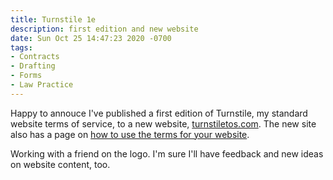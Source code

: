 ```yaml
---
title: Turnstile 1e
description: first edition and new website
date: Sun Oct 25 14:47:23 2020 -0700
tags:
- Contracts
- Drafting
- Forms
- Law Practice
---
```


Happy to annouce I've published a first edition of Turnstile, my standard website terms of service, to a new website, [turnstiletos.com](https://turnstiletos.com).  The new site also has a page on [how to use the terms for your website](https://turnstiletos.com/use).

Working with a friend on the logo.  I'm sure I'll have feedback and new ideas on website content, too.
